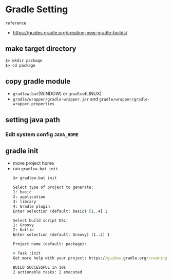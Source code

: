 # Gradle Setting

`reference`
- https://guides.gradle.org/creating-new-gradle-builds/

## make target directory

```bat
$> mkdir package
$> cd package
```

## copy gradle module

- `gradlew.bat`(WINDOW) or `gradlew`(LINUX)
- `gradle/wrapper/gradle-wrapper.jar` and `gradle/wrapper/gradle-wrapper.properties`

## setting java path

### Edit system config `JAVA_HOME`

## gradle init

- move project home
- run `gradlew.bat init`
    ```bat
    $> gradlew.bat init

    Select type of project to generate:
    1: basic
    2: application
    3: library
    4: Gradle plugin
    Enter selection (default: basic) [1..4] 1

    Select build script DSL:
    1: Groovy
    2: Kotlin
    Enter selection (default: Groovy) [1..2] 1

    Project name (default: package):

    > Task :init
    Get more help with your project: https://guides.gradle.org/creating-new-gradle-builds

    BUILD SUCCESSFUL in 10s
    2 actionable tasks: 2 executed
    ```
